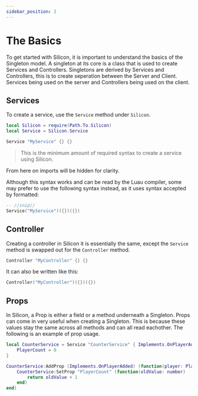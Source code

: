 ```yaml
---
sidebar_position: 2
---
```


# The Basics
To get started with Silicon, it is important to understand the basics of the Singleton model.
A singleton at its core is a class that is used to create Services and Controllers.
Singletons are derived by Services and Controllers, this is to create seperation between the Server and Client.
Services being used on the server and Controllers being used on the client.

## Services
To create a service, use the `Service` method under `Silicon`.

```lua
local Silicon = require(Path.To.Silicon)
local Service = Silicon.Service

Service "MyService" {} {}
```
> This is the minimum amount of required syntax to create a service using Silicon.

From here on imports will be hidden for clarity.

Although this syntax works and can be read by the Luau compiler, some may prefer to use the following syntax instead, as it uses syntax accepted by formatted:
```lua
-- //snip//
Service("MyService")({})({})
```

## Controller
Creating a controller in Silicon it is essentially the same, except the `Service` method is swapped out for the `Controller` method.

```lua
Controller "MyController" {} {}
```

It can also be written like this:
```lua
Controller("MyController")({})({})
```

## Props
In Silicon, a Prop is either a field or a method underneath a Singleton.
Props can come in very useful when creating a Singleton.
This is because these values stay the same across all methods and can all read eachother.
The following is an example of prop usage.

```lua
local CounterService = Service "CounterService" { Implements.OnPlayerAdded } {
    PlayerCount = 0
}

CounterService:AddProp (Implements.OnPlayerAdded) (function(player: Player)
    CounterService:SetProp "PlayerCount" (function(oldValue: number)
        return oldValue + 1
    end)
end)
```